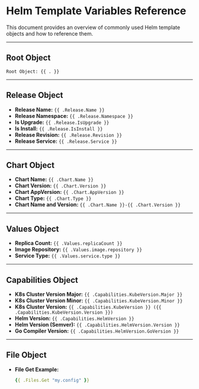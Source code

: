 
# Helm Template Variables Reference

This document provides an overview of commonly used Helm template objects and how to reference them.

---

## Root Object
```
Root Object: {{ . }}
```

---

## Release Object
- **Release Name:** `{{ .Release.Name }}`
- **Release Namespace:** `{{ .Release.Namespace }}`
- **Is Upgrade:** `{{ .Release.IsUpgrade }}`
- **Is Install:** `{{ .Release.IsInstall }}`
- **Release Revision:** `{{ .Release.Revision }}`
- **Release Service:** `{{ .Release.Service }}`

---

## Chart Object
- **Chart Name:** `{{ .Chart.Name }}`
- **Chart Version:** `{{ .Chart.Version }}`
- **Chart AppVersion:** `{{ .Chart.AppVersion }}`
- **Chart Type:** `{{ .Chart.Type }}`
- **Chart Name and Version:** `{{ .Chart.Name }}-{{ .Chart.Version }}`

---

## Values Object
- **Replica Count:** `{{ .Values.replicaCount }}`
- **Image Repository:** `{{ .Values.image.repository }}`
- **Service Type:** `{{ .Values.service.type }}`

---

## Capabilities Object
- **K8s Cluster Version Major:** `{{ .Capabilities.KubeVersion.Major }}`
- **K8s Cluster Version Minor:** `{{ .Capabilities.KubeVersion.Minor }}`
- **K8s Cluster Version:** `{{ .Capabilities.KubeVersion }} ({{ .Capabilities.KubeVersion.Version }})`
- **Helm Version:** `{{ .Capabilities.HelmVersion }}`
- **Helm Version (Semver):** `{{ .Capabilities.HelmVersion.Version }}`
- **Go Compiler Version:** `{{ .Capabilities.HelmVersion.GoVersion }}`

---

## File Object
- **File Get Example:**  
  ```yaml
  {{ .Files.Get "my.config" }}
  ```
